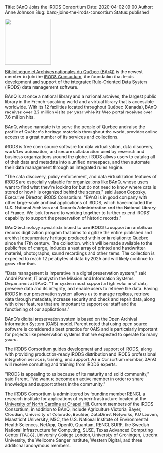 Title: BAnQ Joins the iRODS Consortium
Date: 2020-04-02 09:00
Author: Anne Johnson
Slug: banq-joins-the-irods-consortium
Status: published

<img src="{filename}/images/banq_logo.png" width="150px" />

<br />


[Bibliothèque et Archives nationales du Québec 
(BAnQ)](https://www.banq.qc.ca/accueil/index.html?language_id=1) is the newest 
member to join the [iRODS Consortium](https://irods.org), the foundation that 
leads development and support of the integrated Rule-Oriented Data System 
(iRODS) data management software.

BAnQ is at once a national library and a national archives, the largest public 
library in the French-speaking world and a virtual library that is accessible 
worldwide. With its 12 facilities located throughout Québec (Canada), BAnQ 
receives over 2.3 million visits per year while its Web portal receives over 
7.6 million hits.

BAnQ, whose mandate is to serve the people of Québec and raise the profile of 
Québec's heritage materials throughout the world, provides online access to a 
great number of its services and collections.

iRODS is free open source software for data virtualization, data discovery, 
workflow automation, and secure collaboration used by research and business 
organizations around the globe. iRODS allows users to catalog all of their data 
and metadata into a unified namespace, and then automate their data management 
through an integrated rules engine.

"The data discovery, policy enforcement, and data virtualization features of 
iRODS are especially valuable for organizations like BAnQ, whose users want to 
find what they're looking for but do not need to know where data is stored or 
how it is organized behind the scenes," said Jason Coposky, Executive Director, 
iRODS Consortium. "BAnQ is in good company with other large-scale archival 
applications of iRODS, which have included the U.S. National Archives and 
Records Administration and the National Library of France. We look forward to 
working together to further extend iRODS' capability to support the 
preservation of historic records."

BAnQ technology specialists intend to use iRODS to support an ambitious records 
digitization program that aims to digitize the entire published and archival 
documentary heritage produced within or in relation to Québec since the 17th 
century. The collection, which will be made available to the public free of 
charge, includes a vast array of printed and handwritten material, photographs, 
sound recordings and other items. The collection is expected to reach 12 
petabytes of data by 2025 and will likely continue to grow after that.

"Data management is imperative in a digital preservation system," said André 
Parent, IT analyst in the Mission and Information Systems Department at BAnQ. 
"The system must support a high volume of data, preserve data and its 
integrity, and enable users to retrieve the data. Having iRODS in our 
preservation system allows us to manage replicas, retrieve data through 
metadata, increase security and check and repair data, along with other 
features that are important to support our staff and the functioning of our 
applications."

BAnQ's digital preservation system is based on the Open Archival Information 
System (OAIS) model. Parent noted that using open source software is considered 
a best practice for OAIS and is particularly important for projects like 
preservation systems that are expected to operate for many years.

The iRODS Consortium guides development and support of iRODS, along with 
providing production-ready iRODS distribution and iRODS professional 
integration services, training, and support. As a Consortium member, BAnQ will 
receive consulting and training from iRODS experts.

"iRODS is appealing to us because of its maturity and solid community," said 
Parent. "We want to become an active member in order to share knowledge and 
support others in the community."

The iRODS Consortium is administered by founding member 
[RENCI](https://renci.org), a research institute for applications of 
cyberinfrastructure located at the [University of North Carolina at Chapel 
Hill](https://unc.edu). Current members of the iRODS Consortium, in addition to 
BAnQ, include Agriculture Victoria, Bayer, Cloudian, University of Colorado, 
Boulder, DataDirect Networks, KU Leuven, Maastricht University, MSC, the U.S. 
National Institute of Environmental Health Sciences, NetApp, OpenIO, Quantum, 
RENCI, SURF, the Swedish National Infrastructure for Computing, SUSE, Texas 
Advanced Computing Center (TACC), University College London, University of 
Groningen, Utrecht University, the Wellcome Sanger Institute, Western Digital, 
and three additional anonymous members.


